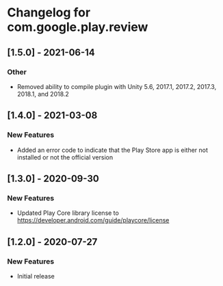 # Changelog for com.google.play.review

## [1.5.0] - 2021-06-14
### Other
 - Removed ability to compile plugin with Unity 5.6, 2017.1, 2017.2, 2017.3, 2018.1, and 2018.2

## [1.4.0] - 2021-03-08
### New Features
 - Added an error code to indicate that the Play Store app is either not installed or not the official version

## [1.3.0] - 2020-09-30
### New Features
 - Updated Play Core library license to https://developer.android.com/guide/playcore/license

## [1.2.0] - 2020-07-27
### New Features
 - Initial release

